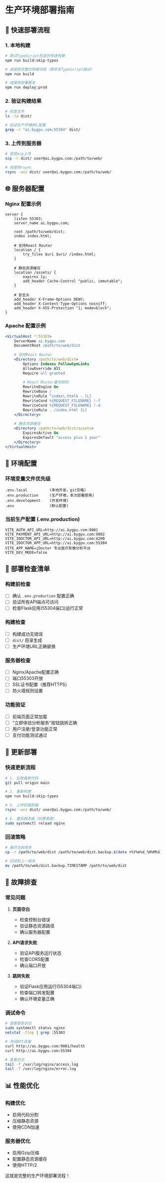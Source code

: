# 生产环境部署指南

## 🚀 快速部署流程

### 1. 本地构建
```bash
# 跳过TypeScript检查的快速构建
npm run build:skip-types

# 或使用完整的构建流程（需修复TypeScript错误）
npm run build

# 或使用部署脚本
npm run deploy:prod
```

### 2. 验证构建结果
```bash
# 检查文件
ls -la dist/

# 验证生产环境URL配置
grep -r "ai.bygpu.com:55304" dist/
```

### 3. 上传到服务器
```bash
# 使用scp上传
scp -r dist/ user@ai.bygpu.com:/path/to/web/

# 或使用rsync
rsync -avz dist/ user@ai.bygpu.com:/path/to/web/
```

## 🌐 服务器配置

### Nginx 配置示例
```nginx
server {
    listen 55303;
    server_name ai.bygpu.com;
    
    root /path/to/web/dist;
    index index.html;
    
    # 支持React Router
    location / {
        try_files $uri $uri/ /index.html;
    }
    
    # 静态资源缓存
    location /assets/ {
        expires 1y;
        add_header Cache-Control "public, immutable";
    }
    
    # 安全头
    add_header X-Frame-Options DENY;
    add_header X-Content-Type-Options nosniff;
    add_header X-XSS-Protection "1; mode=block";
}
```

### Apache 配置示例
```apache
<VirtualHost *:55303>
    ServerName ai.bygpu.com
    DocumentRoot /path/to/web/dist
    
    # 支持React Router
    <Directory /path/to/web/dist>
        Options Indexes FollowSymLinks
        AllowOverride All
        Require all granted
        
        # React Router重写规则
        RewriteEngine On
        RewriteBase /
        RewriteRule ^index\.html$ - [L]
        RewriteCond %{REQUEST_FILENAME} !-f
        RewriteCond %{REQUEST_FILENAME} !-d
        RewriteRule . /index.html [L]
    </Directory>
    
    # 静态资源缓存
    <Directory /path/to/web/dist/assets>
        ExpiresActive On
        ExpiresDefault "access plus 1 year"
    </Directory>
</VirtualHost>
```

## 🔧 环境配置

### 环境变量文件优先级
```
.env.local          (本地开发，git忽略)
.env.production     (生产环境，本次部署使用)
.env.development    (开发环境)
.env                (默认配置)
```

### 当前生产配置 (.env.production)
```env
VITE_AUTH_API_URL=http://ai.bygpu.com:9001
VITE_PAYMENT_API_URL=http://ai.bygpu.com:9002
VITE_IDOCTOR_API_URL=http://ai.bygpu.com:4200
VITE_IDOCTOR_APP_URL=http://ai.bygpu.com:55304
VITE_APP_NAME=iDoctor 专业医疗影像分析平台
VITE_DEV_MODE=false
```

## 🚦 部署检查清单

### 构建前检查
- [ ] 确认 `.env.production` 配置正确
- [ ] 验证所有API端点可访问
- [ ] 检查Flask应用(55304端口)运行正常

### 构建检查
- [ ] 构建成功无错误
- [ ] `dist/` 目录生成
- [ ] 生产环境URL正确替换

### 服务器检查
- [ ] Nginx/Apache配置正确
- [ ] 端口55303开放
- [ ] SSL证书配置（推荐HTTPS）
- [ ] 防火墙规则设置

### 功能验证
- [ ] 前端页面正常加载
- [ ] "立即体验分析服务"按钮跳转正确
- [ ] 用户注册/登录功能正常
- [ ] 支付功能测试通过

## 🔄 更新部署

### 快速更新流程
```bash
# 1. 拉取最新代码
git pull origin main

# 2. 重新构建
npm run build:skip-types

# 3. 上传到服务器
rsync -avz dist/ user@ai.bygpu.com:/path/to/web/

# 4. 重启服务器（如果需要）
sudo systemctl reload nginx
```

### 回滚策略
```bash
# 备份当前版本
cp -r /path/to/web/dist /path/to/web/dist.backup.$(date +%Y%m%d_%H%M%S)

# 回滚到上一版本
mv /path/to/web/dist.backup.TIMESTAMP /path/to/web/dist
```

## 🐛 故障排查

### 常见问题

1. **页面空白**
   - 检查控制台错误
   - 验证静态资源路径
   - 确认服务器配置

2. **API请求失败**
   - 验证API服务运行状态
   - 检查CORS配置
   - 确认端口开放

3. **跳转失败**
   - 验证Flask应用运行(55304端口)
   - 检查端口转发配置
   - 确认环境变量正确

### 调试命令
```bash
# 查看服务状态
sudo systemctl status nginx
netstat -tlnp | grep :55303

# 测试API连接
curl http://ai.bygpu.com:9001/health
curl http://ai.bygpu.com:55304

# 查看日志
tail -f /var/log/nginx/access.log
tail -f /var/log/nginx/error.log
```

## 📊 性能优化

### 构建优化
- 启用代码分割
- 压缩静态资源
- 使用CDN加速

### 服务器优化
- 启用Gzip压缩
- 配置静态资源缓存
- 使用HTTP/2

这就是完整的生产环境部署流程！